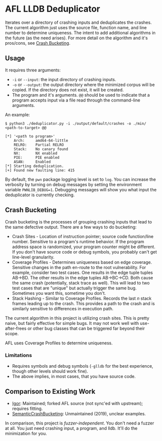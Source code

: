 # AFL LLDB Deduplicator

Iterates over a directory of crashing inputs and deduplicates the crashes. The
current algorithm just uses the source file, function name, and line number to
determine uniqueness. The intent to add additional algorithms in the future
(as the need arises). For more detail on the algorithm and it's pros/cons, see
[Crash Bucketing](#crash-bucketing).

## Usage

It requires three arguments:

- `-i` or `--input`: the input directory of crashing inputs.
- `-o` or `--output`: the output directory where the minimized corpus will be
  copied. If the directory does not exist, it will be created.
- The program and it's arguments. `@@` should be used to indicate that a program
  accepts input via a file read through the command-line arguments.

An example:

```shell
$ python3 ./deduplicator.py -i ./output/default/crashes -o ./min/ <path-to-target> @@

[*] '<path to program>'
    Arch:     amd64-64-little
    RELRO:    Partial RELRO
    Stack:    No canary found
    NX:       NX enabled
    PIE:      PIE enabled
    ASAN:     Enabled
[*] Starting deduplication.
[+] Found new faulting line: 415
```

By default, the `pwn` package logging level is set to `log`. You can increase
the verbosity by turning on debug messages by setting the environment variable
`PWNLIB_DEBUG=1`. Debugging messages will show you what input the deduplicator
is currently checking.

## Crash Bucketing

Crash bucketing is the processes of grouping crashing inputs that lead to the
same defective output. There are a few ways to do bucketing:

- Crash Sites - Location of instruction pointer; source code function/line
  number. Sensitive to a program's runtime behavior. If the program address
  space is randomized, your program counter might be different. If you don't
  have source code or debug symbols, you probably can't get line-level
  granularity.
- Coverage Profiles - Determines uniqueness based on edge coverage. Sensitive
  changes in the path en-route to the root vulnerability. For example, consider
  two test cases. One results in the edge tuple tuples AB→BD. The other results
  in the edge tuples AB→BC→CD. Both cause the same crash (potentially, stack
  trace as well). This will lead to two test cases that are "unique" but
  actually trigger the same bug. Sometimes you want this, sometime you don't.
- Stack Hashing - Similar to Coverage Profiles. Records the last *n* stack
  frames leading up to the crash. This provides a path to the crash and is
  similarly sensitive to differences in execution path.

The current algorithm in this project is utilizing crash sites. This is pretty
naive, but fairly effective for simple bugs. It may not work well with
use-after-frees or other bug classes that can be triggered far beyond their
scope.

AFL uses Coverage Profiles to determine uniqueness.

### Limitations

- Requires symbols and debug symbols (`-glldb` for the best experience, though
  other levels should work fine).
- The above implies, in most cases, that you have source code.

## Comparison to Existing Work

- [Igor][igor]: Maintained; forked AFL source (not sync'ed with upstream);
  requires fitting.
- [SemanticCrashBucketing][semanticcrashbucketing]: Unmaintained (2019), unclear
  examples.

In comparison, this project is *fuzzer-independent*. You don't need a fuzzer at
all. You just need crashing input, a program, and lldb. It'll do the
minimization for you.

[igor]: https://github.com/HexHive/Igor
[semanticcrashbucketing]: https://github.com/squaresLab/SemanticCrashBucketing
